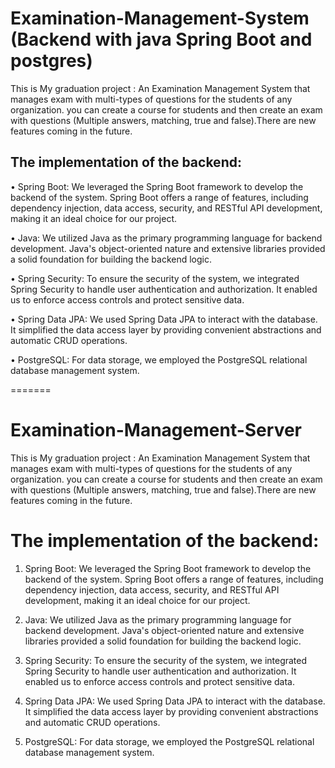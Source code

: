 
# Examination-Management-System (Backend with java Spring Boot and postgres)
This is My graduation project :  An Examination Management System that manages exam with multi-types of questions for the students of any organization. you can create a course for students and then create an exam with questions (Multiple answers, matching, true and false).There are new features coming in the future.

## The implementation of the backend:

•	Spring Boot: We leveraged the Spring Boot framework to develop the backend of the system. Spring Boot offers a range of features, including dependency injection, data access, security, and RESTful API development, making it an ideal choice for our project.

•	Java: We utilized Java as the primary programming language for backend development. Java's object-oriented nature and extensive libraries provided a solid foundation for building the backend logic.

•	Spring Security: To ensure the security of the system, we integrated Spring Security to handle user authentication and authorization. It enabled us to enforce access controls and protect sensitive data.

•	Spring Data JPA: We used Spring Data JPA to interact with the database. It simplified the data access layer by providing convenient abstractions and automatic CRUD operations.

•	PostgreSQL: For data storage, we employed the PostgreSQL relational database management system.

=======
# Examination-Management-Server
This is My graduation project :  An Examination Management System that manages exam with multi-types of questions for the students of any organization. you can create a course for students and then create an exam with questions (Multiple answers, matching, true and false).There are new features coming in the future.

# The implementation of the backend:

1. Spring Boot: We leveraged the Spring Boot framework to develop the backend of the
system. Spring Boot offers a range of features, including dependency injection, data access,
security, and RESTful API development, making it an ideal choice for our project.

2. Java: We utilized Java as the primary programming language for backend development.
Java's object-oriented nature and extensive libraries provided a solid foundation for
building the backend logic.

3. Spring Security: To ensure the security of the system, we integrated Spring Security to
handle user authentication and authorization. It enabled us to enforce access controls and
protect sensitive data.

4. Spring Data JPA: We used Spring Data JPA to interact with the database. It simplified the
data access layer by providing convenient abstractions and automatic CRUD operations.

5. PostgreSQL: For data storage, we employed the PostgreSQL relational database
management system.

